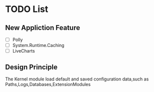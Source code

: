 #  TODO List
## New Appliction Feature
- [ ] Polly
- [ ] System.Runtime.Caching
- [ ] LiveCharts
## Design Principle
The Kernel module load default and saved configuration data,such as Paths,Logs,Databases,ExtensionModules  